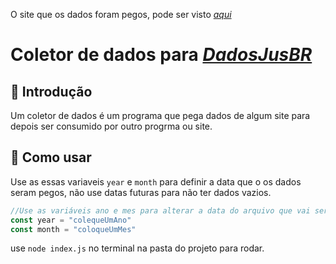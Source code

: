O site que os dados foram pegos, pode ser visto [*aqui*](https://sistemas.mpal.mp.br/transparencia/contracheque?tipo=membrosativos&id=65)

# Coletor de dados para [*DadosJusBR*](https://github.com/dadosjusbr/coletores)

## :triangular_flag_on_post: Introdução

Um coletor de dados é um programa que pega dados de algum site para depois ser consumido por outro progrma ou site.

## 🧐 Como usar

Use as essas variaveis `year` e `month` para definir a data que o os dados seram pegos, não use datas futuras para não ter dados vazios.

```javascript
//Use as variáveis ano e mes para alterar a data do arquivo que vai ser baixado
const year = "colequeUmAno"
const month = "coloqueUmMes"
```
use `node index.js` no terminal na pasta do projeto para rodar.

 

